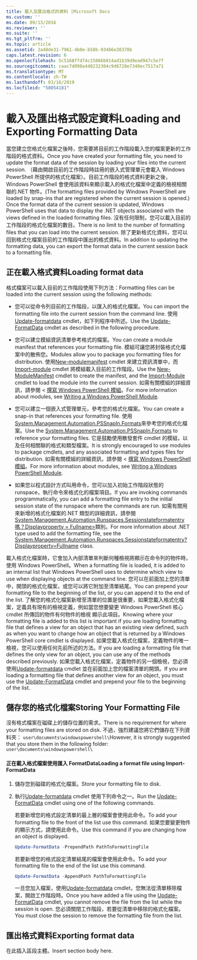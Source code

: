 ```yaml
---
title: 載入及匯出格式的資料 |Microsoft Docs
ms.custom: ''
ms.date: 09/13/2016
ms.reviewer: ''
ms.suite: ''
ms.tgt_pltfrm: ''
ms.topic: article
ms.assetid: 2a48de31-7961-4b0e-b58b-93466e38370b
caps.latest.revision: 6
ms.openlocfilehash: 5c5168ffd74c15066b914ad1b39d9ead947c5e7f
ms.sourcegitcommit: caac7d098a448232304c9d6728e7340ec7517a71
ms.translationtype: MT
ms.contentlocale: zh-TW
ms.lasthandoff: 03/16/2019
ms.locfileid: "58054181"
---
```

# <a name="loading-and-exporting-formatting-data"></a><span data-ttu-id="9232f-102">載入及匯出格式設定資料</span><span class="sxs-lookup"><span data-stu-id="9232f-102">Loading and Exporting Formatting Data</span></span>

<span data-ttu-id="9232f-103">當您建立您格式化檔案之後時，您需要將目前的工作階段載入您的檔案更新的工作階段的格式資料。</span><span class="sxs-lookup"><span data-stu-id="9232f-103">Once you have created your formatting file, you need to update the format data of the session by loading your files into the current session.</span></span> <span data-ttu-id="9232f-104">（藉由開啟目前的工作階段時註冊的嵌入式管理單元會載入 Windows PowerShell 所提供的格式化檔案）。目前工作階段的格式資料更新之後，Windows PowerShell 會使用該資料來顯示載入的格式化檔案中定義的檢視相關聯的.NET 物件。</span><span class="sxs-lookup"><span data-stu-id="9232f-104">(The formatting files provided by Windows PowerShell are loaded by snap-ins that are registered when the current session is opened.) Once the format data of the current session is updated, Windows PowerShell uses that data to display the .NET objects associated with the views defined in the loaded formatting files.</span></span> <span data-ttu-id="9232f-105">沒有任何限制，您可以載入目前的工作階段的格式化檔案的數目。</span><span class="sxs-lookup"><span data-stu-id="9232f-105">There is no limit to the number of formatting files that you can load into the current session.</span></span> <span data-ttu-id="9232f-106">除了更新格式化資料，您可以回到格式化檔案目前的工作階段中匯出的格式資料。</span><span class="sxs-lookup"><span data-stu-id="9232f-106">In addition to updating the formatting data, you can export the format data in the current session back to a formatting file.</span></span>

## <a name="loading-format-data"></a><span data-ttu-id="9232f-107">正在載入格式資料</span><span class="sxs-lookup"><span data-stu-id="9232f-107">Loading format data</span></span>

<span data-ttu-id="9232f-108">格式檔案可以載入目前的工作階段使用下列方法：</span><span class="sxs-lookup"><span data-stu-id="9232f-108">Formatting files can be loaded into the current session using the following methods:</span></span>

- <span data-ttu-id="9232f-109">您可以從命令列目前的工作階段，以匯入的格式化檔案。</span><span class="sxs-lookup"><span data-stu-id="9232f-109">You can import the formatting file into the current session from the command line.</span></span> <span data-ttu-id="9232f-110">使用[Update-formatdata](/powershell/module/Microsoft.PowerShell.Utility/Update-FormatData) cmdlet，如下列程序中所述。</span><span class="sxs-lookup"><span data-stu-id="9232f-110">Use the [Update-FormatData](/powershell/module/Microsoft.PowerShell.Utility/Update-FormatData) cmdlet as described in the following procedure.</span></span>

- <span data-ttu-id="9232f-111">您可以建立模組資訊清單參考格式的檔案。</span><span class="sxs-lookup"><span data-stu-id="9232f-111">You can create a module manifest that references your formatting file.</span></span> <span data-ttu-id="9232f-112">模組可讓您將封裝格式化檔案中的散佈您。</span><span class="sxs-lookup"><span data-stu-id="9232f-112">Modules allow you to package you formatting files for distribution.</span></span> <span data-ttu-id="9232f-113">使用[New-modulemanifest](/powershell/module/Microsoft.PowerShell.Core/New-ModuleManifest) cmdlet 來建立資訊清單中，而[Import-module](/powershell/module/Microsoft.PowerShell.Core/Import-Module) cmdlet 將模組載入目前的工作階段。</span><span class="sxs-lookup"><span data-stu-id="9232f-113">Use the [New-ModuleManifest](/powershell/module/Microsoft.PowerShell.Core/New-ModuleManifest) cmdlet to create the manifest, and the [Import-Module](/powershell/module/Microsoft.PowerShell.Core/Import-Module) cmdlet to load the module into the current session.</span></span> <span data-ttu-id="9232f-114">如需有關模組的詳細資訊，請參閱 <<c0> [ 撰寫 Windows PowerShell 模組](../module/writing-a-windows-powershell-module.md)。</span><span class="sxs-lookup"><span data-stu-id="9232f-114">For more information about modules, see [Writing a Windows PowerShell Module](../module/writing-a-windows-powershell-module.md).</span></span>

- <span data-ttu-id="9232f-115">您可以建立一個嵌入式管理單元，參考您的格式化檔案。</span><span class="sxs-lookup"><span data-stu-id="9232f-115">You can create a snap-in that references your formatting file.</span></span> <span data-ttu-id="9232f-116">使用[System.Management.Automation.PSSnapIn.Formats](/dotnet/api/System.Management.Automation.PSSnapIn.Formats)來參考您的格式化檔案。</span><span class="sxs-lookup"><span data-stu-id="9232f-116">Use the [System.Management.Automation.PSSnapIn.Formats](/dotnet/api/System.Management.Automation.PSSnapIn.Formats) to reference your formatting files.</span></span> <span data-ttu-id="9232f-117">它是鼓勵使用散發套件 cmdlet 的模組，以及任何相關聯的格式和類型檔案。</span><span class="sxs-lookup"><span data-stu-id="9232f-117">It is strongly encouraged to use modules to package cmdlets, and any associated formatting and types files for distribution.</span></span> <span data-ttu-id="9232f-118">如需有關模組的詳細資訊，請參閱 <<c0> [ 撰寫 Windows PowerShell 模組](../module/writing-a-windows-powershell-module.md)。</span><span class="sxs-lookup"><span data-stu-id="9232f-118">For more information about modules, see [Writing a Windows PowerShell Module](../module/writing-a-windows-powershell-module.md).</span></span>

- <span data-ttu-id="9232f-119">如果您以程式設計方式叫用命令，您可以加入初始工作階段狀態的 runspace，執行命令來格式化的檔案項目。</span><span class="sxs-lookup"><span data-stu-id="9232f-119">If you are invoking commands programmatically, you can add a formatting file entry to the initial session state of the runspace where the commands are run.</span></span> <span data-ttu-id="9232f-120">如需有關用來新增的格式化檔案的.NET 類型的詳細資訊，請參閱[System.Management.Automation.Runspaces.Sessionstateformatentry 嗎？Displayproperty = Fullname>](/dotnet/api/System.Management.Automation.Runspaces.SessionStateFormatEntry)類別。</span><span class="sxs-lookup"><span data-stu-id="9232f-120">For more information about .NET type used to add the formatting file, see the [System.Management.Automation.Runspaces.Sessionstateformatentry?Displayproperty=Fullname](/dotnet/api/System.Management.Automation.Runspaces.SessionStateFormatEntry) class.</span></span>

<span data-ttu-id="9232f-121">載入格式化檔案時，它會加入內部清單來判斷何種檢視將顯示在命令列的物件時，使用 Windows PowerShell。</span><span class="sxs-lookup"><span data-stu-id="9232f-121">When a formatting file is loaded, it is added to an internal list that Windows PowerShell uses to determine which view to use when displaying objects at the command line.</span></span> <span data-ttu-id="9232f-122">您可以在前面加上您的清單中，開頭的格式化檔案，或您可以將它附加至清單結尾。</span><span class="sxs-lookup"><span data-stu-id="9232f-122">You can prepend your formatting file to the beginning of the list, or you can append it to the end of the list.</span></span> <span data-ttu-id="9232f-123">了解您的格式化檔案新增至清單的位置是很重要，如果您載入格式化檔案，定義具有現有的檢視定義，例如當您想要變更 Windows PowerShell 核心 cmdlet 所傳回的物件有何物件的檢視 顯示此項目。</span><span class="sxs-lookup"><span data-stu-id="9232f-123">Knowing where your formatting file is added to this list is important if you are loading formatting file that defines a view for an object that has an existing view defined, such as when you want to change how an object that is returned by a Windows PowerShell core cmdlet is displayed.</span></span> <span data-ttu-id="9232f-124">如果您載入格式化檔案，定義物件的唯一檢視，您可以使用任何先前所述的方法。</span><span class="sxs-lookup"><span data-stu-id="9232f-124">If you are loading a formatting file that defines the only view for an object, you can use any of the methods described previously.</span></span>  <span data-ttu-id="9232f-125">如果您載入格式化檔案，定義物件的另一個檢視，您必須使用[Update-formatdata](/powershell/module/Microsoft.PowerShell.Utility/Update-FormatData) cmdlet 並在前面加上您的檔案清單的開頭。</span><span class="sxs-lookup"><span data-stu-id="9232f-125">If you are loading a formatting file that defines another view for an object, you must use the [Update-FormatData](/powershell/module/Microsoft.PowerShell.Utility/Update-FormatData) cmdlet and prepend your file to the beginning of the list.</span></span>

## <a name="storing-your-formatting-file"></a><span data-ttu-id="9232f-126">儲存您的格式化檔案</span><span class="sxs-lookup"><span data-stu-id="9232f-126">Storing Your Formatting File</span></span>

<span data-ttu-id="9232f-127">沒有格式檔案在磁碟上的儲存位置的需求。</span><span class="sxs-lookup"><span data-stu-id="9232f-127">There is no requirement for where your formatting files are stored on disk.</span></span> <span data-ttu-id="9232f-128">不過，強烈建議您將它們儲存在下列資料夾： `user\documents\windowspowershell\`</span><span class="sxs-lookup"><span data-stu-id="9232f-128">However, it is strongly suggested that you store them in the following folder: `user\documents\windowspowershell\`</span></span>

#### <a name="loading-a-format-file-using-import-formatdata"></a><span data-ttu-id="9232f-129">正在載入格式檔案使用匯入 FormatData</span><span class="sxs-lookup"><span data-stu-id="9232f-129">Loading a format file using Import-FormatData</span></span>

1. <span data-ttu-id="9232f-130">儲存您到磁碟的格式化檔案。</span><span class="sxs-lookup"><span data-stu-id="9232f-130">Store your formatting file to disk.</span></span>

2. <span data-ttu-id="9232f-131">執行[Update-formatdata](/powershell/module/Microsoft.PowerShell.Utility/Update-FormatData) cmdlet 使用下列命令之一。</span><span class="sxs-lookup"><span data-stu-id="9232f-131">Run the [Update-FormatData](/powershell/module/Microsoft.PowerShell.Utility/Update-FormatData) cmdlet using one of the following commands.</span></span>

   <span data-ttu-id="9232f-132">若要新增您的格式設定清單的最上層的檔案會使用此命令。</span><span class="sxs-lookup"><span data-stu-id="9232f-132">To add your formatting file to the front of the list use this command.</span></span> <span data-ttu-id="9232f-133">如果您要變更物件的顯示方式，請使用此命令。</span><span class="sxs-lookup"><span data-stu-id="9232f-133">Use this command if you are changing how an object is displayed.</span></span>

   ```powershell
   Update-FormatData -PrependPath PathToFormattingFile
   ```

   <span data-ttu-id="9232f-134">若要新增您的格式設定清單結尾的檔案會使用此命令。</span><span class="sxs-lookup"><span data-stu-id="9232f-134">To add your formatting file to the end of the list use this command.</span></span>

   ```powershell
   Update-FormatData -AppendPath PathToFormattingFile
   ```

   <span data-ttu-id="9232f-135">一旦您加入檔案，使用[Update-formatdata](/powershell/module/Microsoft.PowerShell.Utility/Update-FormatData) cmdlet，您無法從清單移除檔案，開啟工作階段時。</span><span class="sxs-lookup"><span data-stu-id="9232f-135">Once you have added a file using the [Update-FormatData](/powershell/module/Microsoft.PowerShell.Utility/Update-FormatData) cmdlet, you cannot remove the file from the list while the session is open.</span></span> <span data-ttu-id="9232f-136">您必須關閉工作階段，若要從清單中移除的格式化檔案。</span><span class="sxs-lookup"><span data-stu-id="9232f-136">You must close the session to remove the formatting file from the list.</span></span>

## <a name="exporting-format-data"></a><span data-ttu-id="9232f-137">匯出格式資料</span><span class="sxs-lookup"><span data-stu-id="9232f-137">Exporting format data</span></span>

<span data-ttu-id="9232f-138">在此插入區段主體。</span><span class="sxs-lookup"><span data-stu-id="9232f-138">Insert section body here.</span></span>
